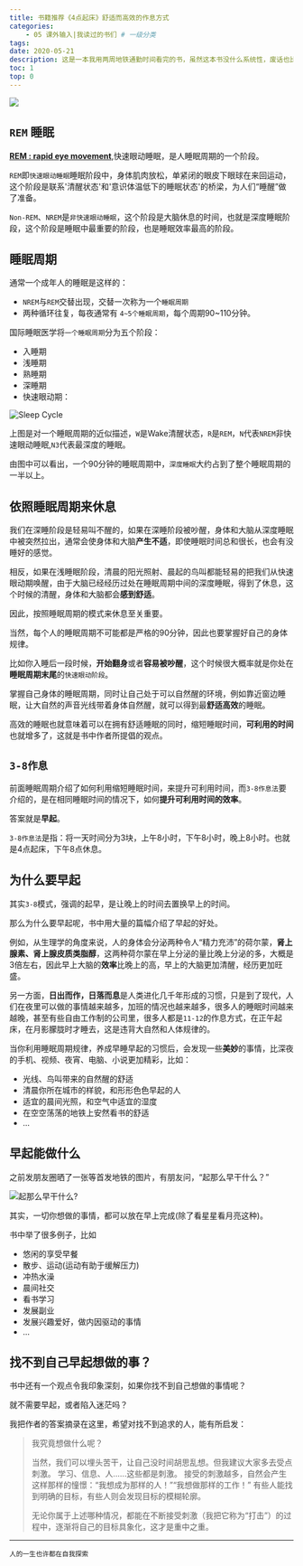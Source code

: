 ```yaml
---
title: 书籍推荐《4点起床》舒适而高效的作息方式
categories:
    - 05 课外输入|我读过的书们 # 一级分类
tags:
date: 2020-05-21
description: 这是一本我用两周地铁通勤时间看完的书，虽然这本书没什么系统性，废话也比较多，但是看完这本书，确实对我的生活有所影响，让我养成了早睡早起的习惯，这篇文章总结一下书中的(我认为的)精华。
toc: 1
top: 0
---
```


![](/images/read/3-8lifestyle.jpg)

## `REM` 睡眠

[**REM : rapid eye movement**](https://zh.wikipedia.org/wiki/%E5%BF%AB%E9%80%9F%E5%8B%95%E7%9C%BC%E6%9C%9F),快速眼动睡眠，是人睡眠周期的一个阶段。

`REM`即`快速眼动睡眠`睡眠阶段中，身体肌肉放松，单紧闭的眼皮下眼球在来回运动，这个阶段是联系'清醒状态'和'意识体温低下的睡眠状态'的桥梁，为人们“睡醒”做了准备。

`Non-REM`、`NREM`是`非快速眼动睡眠`，这个阶段是大脑休息的时间，也就是深度睡眠阶段，这个阶段是睡眠中最重要的阶段，也是睡眠效率最高的阶段。

## 睡眠周期
通常一个成年人的睡眠是这样的：
- `NREM`与`REM`交替出现，交替一次称为一个`睡眠周期`
- 两种循环往复，每夜通常有 `4~5个睡眠周期`，每个周期90~110分钟。

国际睡眠医学将`一个睡眠周期`分为五个阶段：
- 入睡期
- 浅睡期
- 熟睡期
- 深睡期
- 快速眼动期：

![Sleep Cycle](/images/read/rem.png)

上图是对一个睡眠周期的近似描述，`W`是Wake清醒状态，`R`是`REM`，`N`代表`NREM`非快速眼动睡眠,`N3`代表最深度的睡眠。

由图中可以看出，一个90分钟的睡眠周期中，`深度睡眠`大约占到了整个睡眠周期的一半以上。

## 依照睡眠周期来休息

我们在深睡阶段是轻易叫不醒的，如果在深睡阶段被吵醒，身体和大脑从深度睡眠中被突然拉出，通常会使身体和大脑**产生不适**，即使睡眠时间总和很长，也会有没睡好的感觉。

相反，如果在浅睡眠阶段，清晨的阳光照射、晨起的鸟叫都能轻易的把我们从快速眼动期唤醒，由于大脑已经经历过处在睡眠周期中间的深度睡眠，得到了休息，这个时候的清醒，身体和大脑都会**感到舒适**。

因此，按照睡眠周期的模式来休息至关重要。

当然，每个人的睡眠周期不可能都是严格的90分钟，因此也要掌握好自己的身体规律。

比如你入睡后一段时候，**开始翻身**或者**容易被吵醒**，这个时候很大概率就是你处在**睡眠周期末尾**的`快速眼动阶段`。

掌握自己身体的睡眠周期，同时让自己处于可以自然醒的环境，例如靠近窗边睡眠，让大自然的声音光线带着身体自然醒，就可以得到最**舒适高效**的睡眠。

高效的睡眠也就意味着可以在拥有舒适睡眠的同时，缩短睡眠时间，**可利用的时间**也就增多了，这就是书中作者所提倡的观点。

## `3-8作息`

前面睡眠周期介绍了如何利用缩短睡眠时间，来提升可利用时间，而`3-8作息法`要介绍的，是在相同睡眠时间的情况下，如何**提升可利用时间的效率**。

答案就是**早起**。

`3-8作息法`是指：将一天时间分为3块，上午8小时，下午8小时，晚上8小时。也就是4点起床，下午8点休息。

## 为什么要早起

其实`3-8`模式，强调的起早，是让晚上的时间去置换早上的时间。

那么为什么要早起呢，书中用大量的篇幅介绍了早起的好处。

例如，从生理学的角度来说，人的身体会分泌两种令人“精力充沛”的荷尔蒙，**肾上腺素、肾上腺皮质类脂醇**，这两种荷尔蒙在早上分泌的量比晚上分泌的多，大概是3倍左右，因此早上大脑的**效率**比晚上的高，早上的大脑更加清醒，经历更加旺盛。

另一方面，**日出而作，日落而息**是人类进化几千年形成的习惯，只是到了现代，人们在夜里可以做的事情越来越多，加班的情况也越来越多，很多人的睡眠时间越来越晚，甚至有些自由工作制的公司里，很多人都是`11-12`的作息方式，在正午起床，在月影朦胧时才睡去，这是违背大自然和人体规律的。

当你利用睡眠周期规律，养成早睡早起的习惯后，会发现一些**美妙**的事情，比深夜的手机、视频、夜宵、电脑、小说更加精彩，比如：
- 光线、鸟叫带来的自然醒的舒适
- 清晨你所在城市的样貌，和形形色色早起的人
- 适宜的晨间光照，和空气中适宜的湿度
- 在空空荡荡的地铁上安然看书的舒适
- ...

## 早起能做什么

之前发朋友圈晒了一张等首发地铁的图片，有朋友问，“起那么早干什么？”

![起那么早干什么?](/images/read/morning.png)

其实，一切你想做的事情，都可以放在早上完成(除了看星星看月亮这种)。

书中举了很多例子，比如
- 悠闲的享受早餐
- 散步、运动(运动有助于缓解压力)
- 冲热水澡
- 晨间社交
- 看书学习
- 发展副业
- 发展兴趣爱好，做内因驱动的事情
- ...

## 找不到自己早起想做的事？

书中还有一个观点令我印象深刻，如果你找不到自己想做的事情呢？

就不需要早起，或者陷入迷茫吗？

我把作者的答案摘录在这里，希望对找不到追求的人，能有所启发：

> 我究竟想做什么呢？
> 
> 当然，我们可以埋头苦干，让自己没时间胡思乱想。但我建议大家多去受点刺激。
> 学习、信息、人......这些都是刺激。
> 接受的刺激越多，自然会产生这样那样的憧憬：“我想成为那样的人！”“我想做那样的工作！”
> 有些人能找到明确的目标，有些人则会发现目标的模糊轮廓。
> 
> 无论你属于上述哪种情况，都能在不断接受刺激（我把它称为“打击”）的过程中，逐渐将自己的目标具象化，这才是重中之重。

--------------------------------
<small>人的一生也许都在自我探索</small>